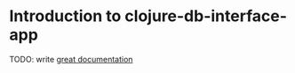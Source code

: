 # Introduction to clojure-db-interface-app

TODO: write [great documentation](http://jacobian.org/writing/what-to-write/)
